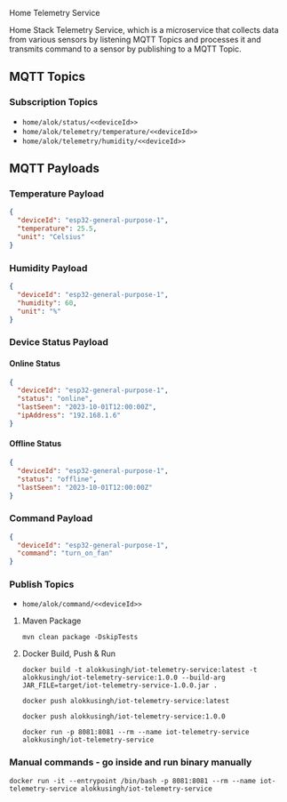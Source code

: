 Home Telemetry Service

Home Stack Telemetry Service, which is a microservice that collects data from various sensors by listening MQTT Topics and processes it and transmits command to a sensor by publishing to a MQTT Topic.
## MQTT Topics
### Subscription Topics
- `home/alok/status/<<deviceId>>`
- `home/alok/telemetry/temperature/<<deviceId>>`
- `home/alok/telemetry/humidity/<<deviceId>>`
## MQTT Payloads
### Temperature Payload
```json
{
  "deviceId": "esp32-general-purpose-1",
  "temperature": 25.5,
  "unit": "Celsius"
}
```
### Humidity Payload
```json
{
  "deviceId": "esp32-general-purpose-1",
  "humidity": 60,
  "unit": "%"
}
```
### Device Status Payload
#### Online Status
```json
{
  "deviceId": "esp32-general-purpose-1",
  "status": "online",
  "lastSeen": "2023-10-01T12:00:00Z",
  "ipAddress": "192.168.1.6"
}
```
#### Offline Status
```json
{
  "deviceId": "esp32-general-purpose-1",
  "status": "offline",
  "lastSeen": "2023-10-01T12:00:00Z"
}
```
### Command Payload
```json
{
  "deviceId": "esp32-general-purpose-1",
  "command": "turn_on_fan"
}
```
### Publish Topics
- `home/alok/command/<<deviceId>>`

1. Maven Package
   ```shell
   mvn clean package -DskipTests
   ```
2. Docker Build, Push & Run
   ```shell
   docker build -t alokkusingh/iot-telemetry-service:latest -t alokkusingh/iot-telemetry-service:1.0.0 --build-arg JAR_FILE=target/iot-telemetry-service-1.0.0.jar .
   ```
   ```shell
   docker push alokkusingh/iot-telemetry-service:latest
   ```
   ```shell
   docker push alokkusingh/iot-telemetry-service:1.0.0
   ```
   ```shell
   docker run -p 8081:8081 --rm --name iot-telemetry-service alokkusingh/iot-telemetry-service
   ```
### Manual commands - go inside and run binary manually
```shell
docker run -it --entrypoint /bin/bash -p 8081:8081 --rm --name iot-telemetry-service alokkusingh/iot-telemetry-service
```